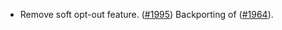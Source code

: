 - Remove soft opt-out feature. ([\#1995](https://github.com/Roc8Trppn/interchain-security/pull/1995))
  Backporting of ([\#1964](https://github.com/Roc8Trppn/interchain-security/pull/1964)).
